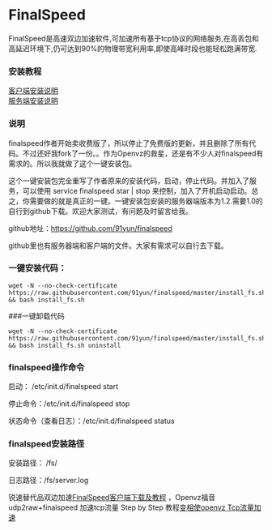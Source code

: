 # FinalSpeed
FinalSpeed是高速双边加速软件,可加速所有基于tcp协议的网络服务,在高丢包和高延迟环境下,仍可达到90%的物理带宽利用率,即使高峰时段也能轻松跑满带宽.

### 安装教程
[客户端安装说明](https://www.91yun.org/archives/615)
<br />
[服务端安装说明](http://www.91yun.org/archives/2775)

### 说明


finalspeed作者开始卖收费版了，所以停止了免费版的更新，并且删除了所有代码。不过还好我fork了一份。。作为Openvz的救星，还是有不少人对finalspeed有需求的。所以我就做了这个一键安装包。

这个一键安装包完全重写了作者原来的安装代码，启动，停止代码。并加入了服务，可以使用 service finalspeed star | stop 来控制，加入了开机启动启动。总之，你需要做的就是真正的一键。一键安装包安装的服务器端版本为1.2.需要1.0的自行到github下载。欢迎大家测试，有问题及时留言给我。

github地址：https://github.com/91yun/finalspeed

github里也有服务器端和客户端的文件。大家有需求可以自行去下载。


### 一键安装代码：
```
wget -N --no-check-certificate https://raw.githubusercontent.com/91yun/finalspeed/master/install_fs.sh && bash install_fs.sh
```
###一键卸载代码
```
wget -N --no-check-certificate https://raw.githubusercontent.com/91yun/finalspeed/master/install_fs.sh && bash install_fs.sh uninstall
```
### finalspeed操作命令

启动： /etc/init.d/finalspeed start

停止命令：/etc/init.d/finalspeed stop

状态命令（查看日志）：/etc/init.d/finalspeed status

### finalspeed安装路径

安装路径： /fs/

日志路径：/fs/server.log

锐速替代品双边加速[FinalSpeed客户端下载及教程](https://www.91yun.co/archives/615) ，Openvz福音\
udp2raw+finalspeed 加速tcp流量 Step by Step 教程[变相使openvz Tcp流量加速](https://github.com/wangyu-/udp2raw-tunnel/blob/master/doc/finalspeed_step_by_step.md)
